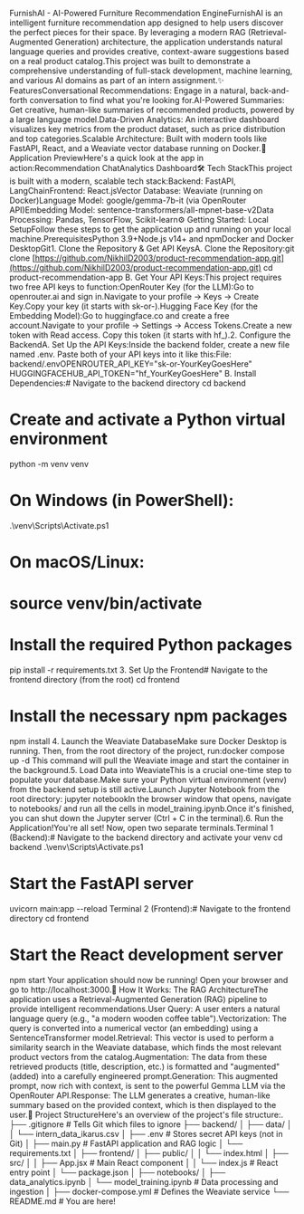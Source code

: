FurnishAI - AI-Powered Furniture Recommendation EngineFurnishAI is an intelligent furniture recommendation app designed to help users discover the perfect pieces for their space. By leveraging a modern RAG (Retrieval-Augmented Generation) architecture, the application understands natural language queries and provides creative, context-aware suggestions based on a real product catalog.This project was built to demonstrate a comprehensive understanding of full-stack development, machine learning, and various AI domains as part of an intern assignment.✨ FeaturesConversational Recommendations: Engage in a natural, back-and-forth conversation to find what you're looking for.AI-Powered Summaries: Get creative, human-like summaries of recommended products, powered by a large language model.Data-Driven Analytics: An interactive dashboard visualizes key metrics from the product dataset, such as price distribution and top categories.Scalable Architecture: Built with modern tools like FastAPI, React, and a Weaviate vector database running on Docker.🚀 Application PreviewHere's a quick look at the app in action:Recommendation ChatAnalytics Dashboard🛠️ Tech StackThis project is built with a modern, scalable tech stack:Backend: FastAPI, LangChainFrontend: React.jsVector Database: Weaviate (running on Docker)Language Model: google/gemma-7b-it (via OpenRouter API)Embedding Model: sentence-transformers/all-mpnet-base-v2Data Processing: Pandas, TensorFlow, Scikit-learn⚙️ Getting Started: Local SetupFollow these steps to get the application up and running on your local machine.PrerequisitesPython 3.9+Node.js v14+ and npmDocker and Docker DesktopGit1. Clone the Repository & Get API KeysA. Clone the Repository:git clone [https://github.com/NikhilD2003/product-recommendation-app.git](https://github.com/NikhilD2003/product-recommendation-app.git)
cd product-recommendation-app
B. Get Your API Keys:This project requires two free API keys to function:OpenRouter Key (for the LLM):Go to openrouter.ai and sign in.Navigate to your profile -> Keys -> Create Key.Copy your key (it starts with sk-or-).Hugging Face Key (for the Embedding Model):Go to huggingface.co and create a free account.Navigate to your profile -> Settings -> Access Tokens.Create a new token with Read access. Copy this token (it starts with hf_).2. Configure the BackendA. Set Up the API Keys:Inside the backend folder, create a new file named .env. Paste both of your API keys into it like this:File: backend/.envOPENROUTER_API_KEY="sk-or-YourKeyGoesHere"
HUGGINGFACEHUB_API_TOKEN="hf_YourKeyGoesHere"
B. Install Dependencies:# Navigate to the backend directory
cd backend

# Create and activate a Python virtual environment
python -m venv venv

# On Windows (in PowerShell):
.\venv\Scripts\Activate.ps1

# On macOS/Linux:
# source venv/bin/activate

# Install the required Python packages
pip install -r requirements.txt
3. Set Up the Frontend# Navigate to the frontend directory (from the root)
cd frontend

# Install the necessary npm packages
npm install
4. Launch the Weaviate DatabaseMake sure Docker Desktop is running. Then, from the root directory of the project, run:docker compose up -d
This command will pull the Weaviate image and start the container in the background.5. Load Data into WeaviateThis is a crucial one-time step to populate your database.Make sure your Python virtual environment (venv) from the backend setup is still active.Launch Jupyter Notebook from the root directory: jupyter notebookIn the browser window that opens, navigate to notebooks/ and run all the cells in model_training.ipynb.Once it's finished, you can shut down the Jupyter server (Ctrl + C in the terminal).6. Run the Application!You're all set! Now, open two separate terminals.Terminal 1 (Backend):# Navigate to the backend directory and activate your venv
cd backend
.\venv\Scripts\Activate.ps1

# Start the FastAPI server
uvicorn main:app --reload
Terminal 2 (Frontend):# Navigate to the frontend directory
cd frontend

# Start the React development server
npm start
Your application should now be running! Open your browser and go to http://localhost:3000.🧠 How It Works: The RAG ArchitectureThe application uses a Retrieval-Augmented Generation (RAG) pipeline to provide intelligent recommendations.User Query: A user enters a natural language query (e.g., "a modern wooden coffee table").Vectorization: The query is converted into a numerical vector (an embedding) using a SentenceTransformer model.Retrieval: This vector is used to perform a similarity search in the Weaviate database, which finds the most relevant product vectors from the catalog.Augmentation: The data from these retrieved products (title, description, etc.) is formatted and "augmented" (added) into a carefully engineered prompt.Generation: This augmented prompt, now rich with context, is sent to the powerful Gemma LLM via the OpenRouter API.Response: The LLM generates a creative, human-like summary based on the provided context, which is then displayed to the user.📁 Project StructureHere's an overview of the project's file structure:.
├── .gitignore          # Tells Git which files to ignore
├── backend/
│   ├── data/
│   │   └── intern_data_ikarus.csv
│   ├── .env            # Stores secret API keys (not in Git)
│   ├── main.py         # FastAPI application and RAG logic
│   └── requirements.txt
│
├── frontend/
│   ├── public/
│   │   └── index.html
│   ├── src/
│   │   ├── App.jsx     # Main React component
│   │   └── index.js    # React entry point
│   └── package.json
│
├── notebooks/
│   ├── data_analytics.ipynb
│   └── model_training.ipynb # Data processing and ingestion
│
├── docker-compose.yml  # Defines the Weaviate service
└── README.md           # You are here!
